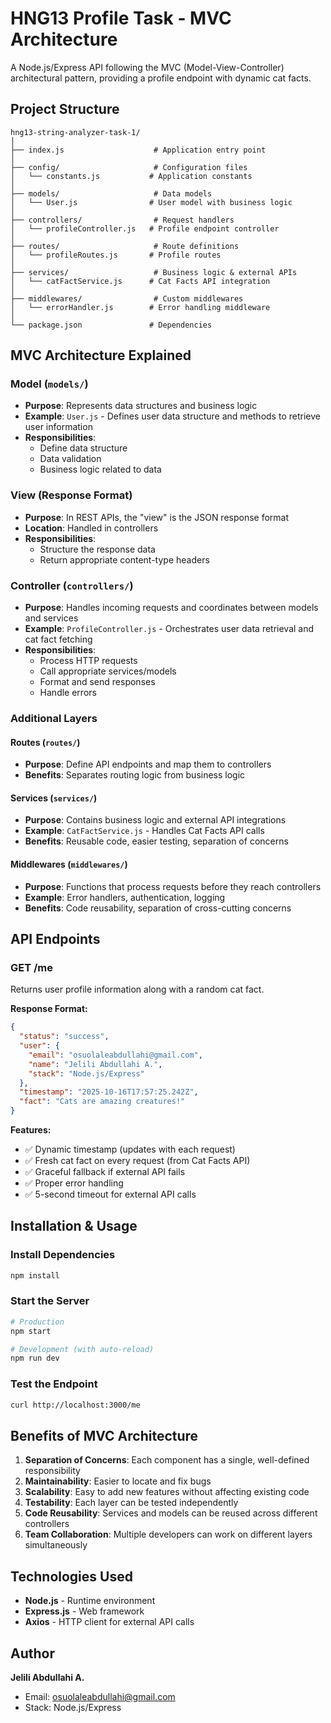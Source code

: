 # HNG13 Profile Task - MVC Architecture

A Node.js/Express API following the MVC (Model-View-Controller) architectural pattern, providing a profile endpoint with dynamic cat facts.

## Project Structure

```
hng13-string-analyzer-task-1/
│
├── index.js                    # Application entry point
│
├── config/                     # Configuration files
│   └── constants.js           # Application constants
│
├── models/                     # Data models
│   └── User.js                # User model with business logic
│
├── controllers/                # Request handlers
│   └── profileController.js   # Profile endpoint controller
│
├── routes/                     # Route definitions
│   └── profileRoutes.js       # Profile routes
│
├── services/                   # Business logic & external APIs
│   └── catFactService.js      # Cat Facts API integration
│
├── middlewares/                # Custom middlewares
│   └── errorHandler.js        # Error handling middleware
│
└── package.json               # Dependencies
```

## MVC Architecture Explained

### Model (`models/`)

- **Purpose**: Represents data structures and business logic
- **Example**: `User.js` - Defines user data structure and methods to retrieve user information
- **Responsibilities**:
  - Define data structure
  - Data validation
  - Business logic related to data

### View (Response Format)

- **Purpose**: In REST APIs, the "view" is the JSON response format
- **Location**: Handled in controllers
- **Responsibilities**:
  - Structure the response data
  - Return appropriate content-type headers

### Controller (`controllers/`)

- **Purpose**: Handles incoming requests and coordinates between models and services
- **Example**: `ProfileController.js` - Orchestrates user data retrieval and cat fact fetching
- **Responsibilities**:
  - Process HTTP requests
  - Call appropriate services/models
  - Format and send responses
  - Handle errors

### Additional Layers

#### Routes (`routes/`)

- **Purpose**: Define API endpoints and map them to controllers
- **Benefits**: Separates routing logic from business logic

#### Services (`services/`)

- **Purpose**: Contains business logic and external API integrations
- **Example**: `CatFactService.js` - Handles Cat Facts API calls
- **Benefits**: Reusable code, easier testing, separation of concerns

#### Middlewares (`middlewares/`)

- **Purpose**: Functions that process requests before they reach controllers
- **Example**: Error handlers, authentication, logging
- **Benefits**: Code reusability, separation of cross-cutting concerns

## API Endpoints

### GET /me

Returns user profile information along with a random cat fact.

**Response Format:**

```json
{
  "status": "success",
  "user": {
    "email": "osuolaleabdullahi@gmail.com",
    "name": "Jelili Abdullahi A.",
    "stack": "Node.js/Express"
  },
  "timestamp": "2025-10-16T17:57:25.242Z",
  "fact": "Cats are amazing creatures!"
}
```

**Features:**

- ✅ Dynamic timestamp (updates with each request)
- ✅ Fresh cat fact on every request (from Cat Facts API)
- ✅ Graceful fallback if external API fails
- ✅ Proper error handling
- ✅ 5-second timeout for external API calls

## Installation & Usage

### Install Dependencies

```bash
npm install
```

### Start the Server

```bash
# Production
npm start

# Development (with auto-reload)
npm run dev
```

### Test the Endpoint

```bash
curl http://localhost:3000/me
```

## Benefits of MVC Architecture

1. **Separation of Concerns**: Each component has a single, well-defined responsibility
2. **Maintainability**: Easier to locate and fix bugs
3. **Scalability**: Easy to add new features without affecting existing code
4. **Testability**: Each layer can be tested independently
5. **Code Reusability**: Services and models can be reused across different controllers
6. **Team Collaboration**: Multiple developers can work on different layers simultaneously

## Technologies Used

- **Node.js** - Runtime environment
- **Express.js** - Web framework
- **Axios** - HTTP client for external API calls

## Author

**Jelili Abdullahi A.**

- Email: osuolaleabdullahi@gmail.com
- Stack: Node.js/Express
